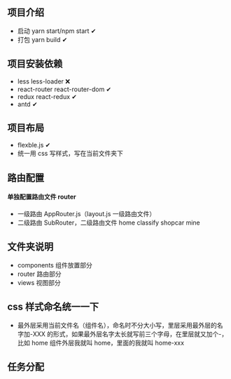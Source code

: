 ## 项目介绍

- 启动 yarn start/npm start ✔
- 打包 yarn build ✔

## 项目安装依赖

- less less-loader ❌
- react-router react-router-dom ✔
- redux react-redux ✔
- antd ✔

## 项目布局

- flexble.js ✔
- 统一用 css 写样式，写在当前文件夹下

## 路由配置

#### 单独配置路由文件 router

- 一级路由 AppRouter.js（layout.js 一级路由文件）
- 二级路由 SubRouter，二级路由文件 home classify shopcar mine

## 文件夹说明

- components 组件放置部分
- router 路由部分
- views 视图部分

## css 样式命名统一一下

- 最外层采用当前文件名（组件名），命名时不分大小写，里层采用最外层的名字加-XXX 的形式，如果最外层名字太长就写前三个字母，在里层就又加个-，比如 home 组件外层我就叫 home，里面的我就叫 home-xxx

## 任务分配
